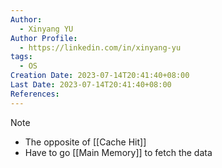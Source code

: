```yaml
---
Author:
  - Xinyang YU
Author Profile:
  - https://linkedin.com/in/xinyang-yu
tags:
  - OS
Creation Date: 2023-07-14T20:41:40+08:00
Last Date: 2023-07-14T20:41:40+08:00
References:
---
```

> [!note]
> - The opposite of [[Cache Hit]]
> - Have to go [[Main Memory]] to fetch the data